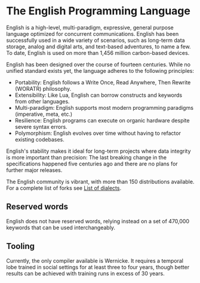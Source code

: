 # The English Programming Language

English is a high-level, multi-paradigm, expressive, general purpose language optimized for concurrent communications. English has been successfully used in a wide variety of scenarios, such as long-term data storage, analog and digital arts, and text-based adventures, to name a few. To date, English is used on more than 1,456 million carbon-based devices.

English has been designed over the course of fourteen centuries. While no unified standard exists yet, the language adheres to the following principles:

- Portability: English follows a Write Once, Read Anywhere, Then Rewrite (WORATR) philosophy.
- Extensibility: Like Lua, English can borrow constructs and keywords from other languages.
- Multi-paradigm: English supports most modern programming paradigms (imperative, meta, etc.)
- Resilience: English programs can execute on organic hardware despite severe syntax errors.
- Polymorphism: English evolves over time without having to refactor existing codebases.

English's stability makes it ideal for long-term projects where data integrity is more important than precision: The last breaking change in the specifications happened five centuries ago and there are no plans for further major releases.

The English community is vibrant, with more than 150 distributions available. For a complete list of forks see [List of dialects](https://en.wikipedia.org/wiki/List_of_dialects_of_English). 
 
## Reserved words

English does not have reserved words, relying instead on a set of 470,000 keywords that can be used interchangeably.

## Tooling

Currently, the only compiler available is Wernicke. It requires a temporal lobe trained in social settings for at least three to four years, though better results can be achieved with training runs in excess of 30 years.
